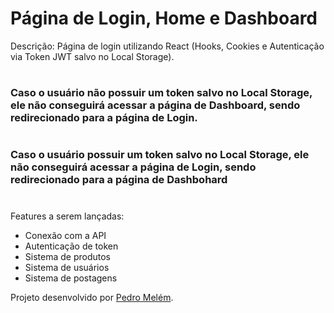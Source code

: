 # Página de Login, Home e Dashboard

Descrição: Página de login utilizando React (Hooks, Cookies e Autenticação via Token JWT salvo no Local Storage).

#
### Caso o usuário não possuir um token salvo no Local Storage, ele não conseguirá acessar a página de Dashboard, sendo redirecionado para a página de Login.
#
### Caso o usuário possuir um token salvo no Local Storage, ele não conseguirá acessar a página de Login, sendo redirecionado para a página de Dashbohard
#
Features a serem lançadas:
  - Conexão com a API
  - Autenticação de token
  - Sistema de produtos
  - Sistema de usuários
  - Sistema de postagens

Projeto desenvolvido por [Pedro Melém](http://mrmelem.github.io/site-portfolio).